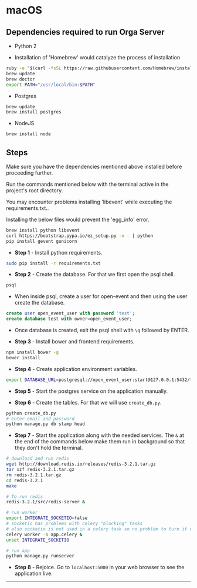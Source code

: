 # macOS

## Dependencies required to run Orga Server

* Python 2

* Installation of 'Homebrew' would catalyze the process of installation
```sh
ruby -e "$(curl -fsSL https://raw.githubusercontent.com/Homebrew/install/master/install)"
brew update
brew doctor
export PATH="/usr/local/bin:$PATH"
```

* Postgres
```sh
brew update
brew install postgres
```
* NodeJS
```sh
brew install node
```

## Steps

Make sure you have the dependencies mentioned above installed before proceeding further.

Run the commands mentioned below with the terminal active in the project's root directory.

You may encounter problems installing 'libevent' while executing the requirements.txt..

Installing the below files would prevent the 'egg_info' error.

```sh
brew install python libevent
curl https://bootstrap.pypa.io/ez_setup.py -o - | python
pip install gevent gunicorn
```

* **Step 1** - Install python requirements.

```sh
sudo pip install -r requirements.txt
```


* **Step 2** - Create the database. For that we first open the psql shell.

```sh
psql
```

* When inside psql, create a user for open-event and then using the user create the database.

```sql
create user open_event_user with password 'test';
create database test with owner=open_event_user;
```

* Once database is created, exit the psql shell with `\q` followed by ENTER.


* **Step 3** - Install bower and frontend requirements.

```sh
npm install bower -g
bower install
```


* **Step 4** - Create application environment variables.

```sh
export DATABASE_URL=postgresql://open_event_user:start@127.0.0.1:5432/test
```


* **Step 5** - Start the postgres service on the application manually.


* **Step 6** - Create the tables. For that we will use `create_db.py`.

```sh
python create_db.py
# enter email and password
python manage.py db stamp head
```


* **Step 7** - Start the application along with the needed services.
The `&` at the end of the commands below make them run in background so that they don't hold the terminal.

```sh
# download and run redis
wget http://download.redis.io/releases/redis-3.2.1.tar.gz
tar xzf redis-3.2.1.tar.gz
rm redis-3.2.1.tar.gz
cd redis-3.2.1
make

# To run redis
redis-3.2.1/src/redis-server &

# run worker
export INTEGRATE_SOCKETIO=false
# socketio has problems with celery "blocking" tasks
# also socketio is not used in a celery task so no problem to turn it off
celery worker -A app.celery &
unset INTEGRATE_SOCKETIO

# run app
python manage.py runserver
```

* **Step 8** - Rejoice. Go to `localhost:5000` in your web browser to see the application live.

---
